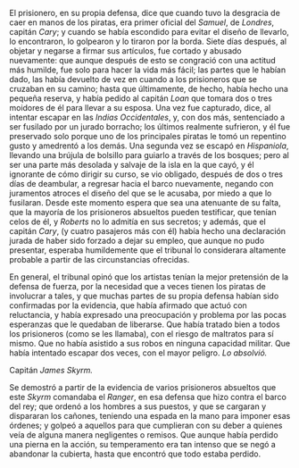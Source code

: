 El prisionero, en su propia defensa, dice que cuando tuvo la desgracia de caer en manos de los piratas, era primer oficial del *Samuel*, de *Londres*, capitán *Cary*; y cuando se había escondido para evitar el diseño de llevarlo, lo encontraron, lo golpearon y lo tiraron por la borda. Siete días después, al objetar y negarse a firmar sus artículos, fue cortado y abusado nuevamente: que aunque después de esto se congració con una actitud más humilde, fue solo para hacer la vida más fácil; las partes que le habían dado, las había devuelto de vez en cuando a los prisioneros que se cruzaban en su camino; hasta que últimamente, de hecho, había hecho una pequeña reserva, y había pedido al capitán *Loan* que tomara dos o tres moidores de él para llevar a su esposa. Una vez fue capturado, dice, al intentar escapar en las *Indias Occidentales*, y, con dos más, sentenciado a ser fusilado por un jurado borracho; los últimos realmente sufrieron, y él fue preservado solo porque uno de los principales piratas le tomó un repentino gusto y amedrentó a los demás. Una segunda vez se escapó en *Hispaniola*, llevando una brújula de bolsillo para guiarlo a través de los bosques; pero al ser una parte más desolada y salvaje de la isla en la que cayó, y él ignorante de cómo dirigir su curso, se vio obligado, después de dos o tres días de deambular, a regresar hacia el barco nuevamente, negando con juramentos atroces el diseño del que se le acusaba, por miedo a que lo fusilaran. Desde este momento espera que sea una atenuante de su falta, que la mayoría de los prisioneros absueltos pueden testificar, que tenían celos de él, y *Roberts* no lo admitía en sus secretos; y además, que el capitán *Cary*, (y cuatro pasajeros más con él) había hecho una declaración jurada de haber sido forzado a dejar su empleo, que aunque no pudo presentar, esperaba humildemente que el tribunal lo considerara altamente probable a partir de las circunstancias ofrecidas.

En general, el tribunal opinó que los artistas tenían la mejor pretensión de la defensa de fuerza, por la necesidad que a veces tienen los piratas de involucrar a tales, y que muchas partes de su propia defensa habían sido confirmadas por la evidencia, que había afirmado que actuó con reluctancia, y había expresado una preocupación y problema por las pocas esperanzas que le quedaban de liberarse. Que había tratado bien a todos los prisioneros (como se les llamaba), con el riesgo de maltratos para sí mismo. Que no había asistido a sus robos en ninguna capacidad militar. Que había intentado escapar dos veces, con el mayor peligro. *Lo absolvió.*

Capitán *James Skyrm.*

Se demostró a partir de la evidencia de varios prisioneros absueltos que este *Skyrm* comandaba el *Ranger*, en esa defensa que hizo contra el barco del rey; que ordenó a los hombres a sus puestos, y que se cargaran y dispararan los cañones, teniendo una espada en la mano para imponer esas órdenes; y golpeó a aquellos para que cumplieran con su deber a quienes veía de alguna manera negligentes o remisos. Que aunque había perdido una pierna en la acción, su temperamento era tan intenso que se negó a abandonar la cubierta, hasta que encontró que todo estaba perdido.